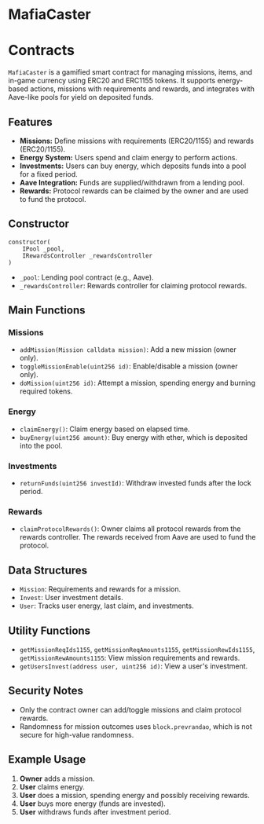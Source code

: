 # MafiaCaster

# Contracts

`MafiaCaster` is a gamified smart contract for managing missions, items, and in-game currency using ERC20 and ERC1155 tokens. It supports energy-based actions, missions with requirements and rewards, and integrates with Aave-like pools for yield on deposited funds.

## Features

- **Missions:** Define missions with requirements (ERC20/1155) and rewards (ERC20/1155).
- **Energy System:** Users spend and claim energy to perform actions.
- **Investments:** Users can buy energy, which deposits funds into a pool for a fixed period.
- **Aave Integration:** Funds are supplied/withdrawn from a lending pool.
- **Rewards:** Protocol rewards can be claimed by the owner and are used to fund the protocol.

## Constructor

```solidity
constructor(
    IPool _pool,
    IRewardsController _rewardsController
)
```
- `_pool`: Lending pool contract (e.g., Aave).
- `_rewardsController`: Rewards controller for claiming protocol rewards.

## Main Functions

### Missions

- `addMission(Mission calldata mission)`: Add a new mission (owner only).
- `toggleMissionEnable(uint256 id)`: Enable/disable a mission (owner only).
- `doMission(uint256 id)`: Attempt a mission, spending energy and burning required tokens.

### Energy

- `claimEnergy()`: Claim energy based on elapsed time.
- `buyEnergy(uint256 amount)`: Buy energy with ether, which is deposited into the pool.

### Investments

- `returnFunds(uint256 investId)`: Withdraw invested funds after the lock period.

### Rewards

- `claimProtocolRewards()`: Owner claims all protocol rewards from the rewards controller. The rewards received from Aave are used to fund the protocol.

## Data Structures

- `Mission`: Requirements and rewards for a mission.
- `Invest`: User investment details.
- `User`: Tracks user energy, last claim, and investments.

## Utility Functions

- `getMissionReqIds1155`, `getMissionReqAmounts1155`, `getMissionRewIds1155`, `getMissionRewAmounts1155`: View mission requirements and rewards.
- `getUsersInvest(address user, uint256 id)`: View a user's investment.

## Security Notes

- Only the contract owner can add/toggle missions and claim protocol rewards.
- Randomness for mission outcomes uses `block.prevrandao`, which is not secure for high-value randomness.

## Example Usage

1. **Owner** adds a mission.
2. **User** claims energy.
3. **User** does a mission, spending energy and possibly receiving rewards.
4. **User** buys more energy (funds are invested).
5. **User** withdraws funds after investment period.
